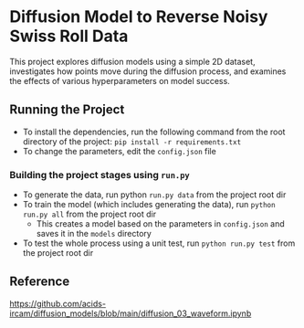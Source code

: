 # Diffusion Model to Reverse Noisy Swiss Roll Data

This project explores diffusion models using a simple 2D dataset, investigates how points move during the diffusion process, and examines the effects of various hyperparameters on model success.


## Running the Project

- To install the dependencies, run the following command from the root directory of the project: `pip install -r requirements.txt`
- To change the parameters, edit the `config.json` file

### Building the project stages using `run.py`

- To generate the data, run python `run.py data` from the project root dir
- To train the model (which includes generating the data), run `python run.py all` from the project root dir
  - This creates a model based on the parameters in `config.json` and saves it in the `models` directory
- To test the whole process using a unit test, run `python run.py test` from the project root dir

## Reference

https://github.com/acids-ircam/diffusion_models/blob/main/diffusion_03_waveform.ipynb

